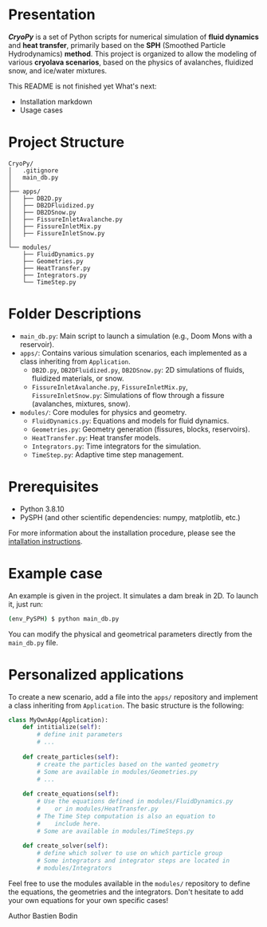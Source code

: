 # Presentation
***CryoPy*** is a set of Python scripts for numerical simulation of **fluid dynamics** and **heat transfer**, primarily based on the **SPH** (Smoothed Particle Hydrodynamics) **method**. This project is organized to allow the modeling of various **cryolava scenarios**, based on the physics of avalanches, fluidized snow, and ice/water mixtures.

This README is not finished yet
What's next:
- Installation markdown
- Usage cases

# Project Structure

```text
CryoPy/
│   .gitignore
│   main_db.py
│
├── apps/
│   ├── DB2D.py
│   ├── DB2DFluidized.py
│   ├── DB2DSnow.py
│   ├── FissureInletAvalanche.py
│   ├── FissureInletMix.py
│   ├── FissureInletSnow.py
│
└── modules/
    ├── FluidDynamics.py
    ├── Geometries.py
    ├── HeatTransfer.py
    ├── Integrators.py
    └── TimeStep.py
```

# Folder Descriptions

- `main_db.py`: Main script to launch a simulation (e.g., Doom Mons with a reservoir).
- `apps/`: Contains various simulation scenarios, each implemented as a class inheriting from `Application`.
    - `DB2D.py`, `DB2DFluidized.py`, `DB2DSnow.py`: 2D simulations of fluids, fluidized materials, or snow.
    - `FissureInletAvalanche.py`, `FissureInletMix.py`, `FissureInletSnow.py`: Simulations of flow through a fissure (avalanches, mixtures, snow).
- `modules/`: Core modules for physics and geometry.
    - `FluidDynamics.py`: Equations and models for fluid dynamics.
    - `Geometries.py`: Geometry generation (fissures, blocks, reservoirs).
    - `HeatTransfer.py`: Heat transfer models.
    - `Integrators.py`: Time integrators for the simulation.
    - `TimeStep.py`: Adaptive time step management.

# Prerequisites
- Python 3.8.10
- PySPH (and other scientific dependencies: numpy, matplotlib, etc.)

For more information about the installation procedure, please see the [intallation instructions](./INSTALLATION.md).

# Example case
An example is given in the project. It simulates a dam break in 2D. To launch it, just run:
```bash
(env_PySPH) $ python main_db.py
```
You can modify the physical and geometrical parameters directly from the `main_db.py` file.

# Personalized applications

To create a new scenario, add a file into the `apps/` repository and implement a class inheriting from `Application`. The basic structure is the following:
```python
class MyOwnApp(Application):
    def intitialize(self):
        # define init parameters
        # ...
    
    def create_particles(self):
        # create the particles based on the wanted geometry
        # Some are available in modules/Geometries.py
        # ...
    
    def create_equations(self):
        # Use the equations defined in modules/FluidDynamics.py
        #    or in modules/HeatTransfer.py
        # The Time Step computation is also an equation to
        #    include here.
        # Some are available in modules/TimeSteps.py
    
    def create_solver(self):
        # define which solver to use on which particle group
        # Some integrators and integrator steps are located in
        # modules/Integrators
```
Feel free to use the modules available in the `modules/` repository to define the equations, the geometries and the integrators. Don't hesitate to add your own equations for your own specific cases!


Author
Bastien Bodin

